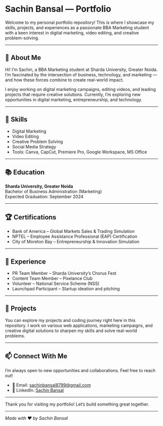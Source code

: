# Sachin Bansal — Portfolio

Welcome to my personal portfolio repository! This is where I showcase my skills, projects, and experiences as a passionate BBA Marketing student with a keen interest in digital marketing, video editing, and creative problem-solving.

---

## 🚀 About Me

Hi! I’m Sachin, a BBA Marketing student at Sharda University, Greater Noida. I’m fascinated by the intersection of business, technology, and marketing — and how these forces combine to create real-world impact.

I enjoy working on digital marketing campaigns, editing videos, and leading projects that require creative solutions. Currently, I’m exploring new opportunities in digital marketing, entrepreneurship, and technology.

---

## 🌟 Skills

- Digital Marketing  
- Video Editing  
- Creative Problem Solving  
- Social Media Strategy  
- Tools: Canva, CapCut, Premiere Pro, Google Workspace, MS Office  

---

## 📚 Education

**Sharda University, Greater Noida**  
Bachelor of Business Administration (Marketing)  
Expected Graduation: September 2024

---

## 🏆 Certifications

- Bank of America – Global Markets Sales & Trading Simulation  
- NPTEL – Employee Assistance Professional (EAP) Certification  
- City of Moreton Bay – Entrepreneurship & Innovation Simulation  

---

## 💼 Experience

- PR Team Member – Sharda University’s Chorus Fest  
- Content Team Member – Pixelance Club  
- Volunteer – National Service Scheme (NSS)  
- Launchpad Participant – Startup ideation and pitching  

---

## 📂 Projects

You can explore my projects and coding journey right here in this repository. I work on various web applications, marketing campaigns, and creative digital solutions to sharpen my skills and solve real-world problems.

---

## 📫 Connect With Me

I’m always open to new opportunities and collaborations. Feel free to reach out!

- 📧 Email: sachinbansal8799@gmail.com  
- 🔗 LinkedIn: [Sachin Bansal](https://www.linkedin.com/in/sachin-bansal-09feb2005)  

---

Thank you for visiting my portfolio! Let’s build something great together.

---

*Made with ❤️ by Sachin Bansal*
